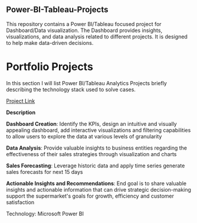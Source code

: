 ## Power-BI-Tableau-Projects
This repository contains a Power BI/Tableau focused project for Dashboard/Data visualization. The Dashboard provides insights, visualizations, and data analysis related to different projects. It is designed to help make data-driven decisions.

# Portfolio Projects

In this section I will list Power BI/Tableau Analytics Projects briefly describing the technology stack used to solve cases.

[Project Link](https://github.com/Yo3110/Power-BI-Tableau-Projects/tree/main/SuperStore%20Sales%20Dashboard)

**Description**

**Dashboard Creation**: Identify the KPIs, design an intuitive and visually appealing dashboard, add interactive visualizations and filtering capabilities to allow users to explore the data at various levels of granularity 

**Data Analysis**: Provide valuable insights to business entities regarding the effectiveness of their sales strategies through visualization and charts

**Sales Forecasting**: Leverage historic data and apply time series generate sales forecasts for next 15 days

**Actionable Insights and Recommendations**: End goal is to share valuable insights and actionable information that can drive strategic decision-making support the supermarket's goals for growth, efficiency and customer satisfaction

Technology: Microsoft Power BI
